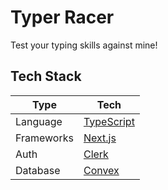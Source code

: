 # Typer Racer

Test your typing skills against mine!

## Tech Stack

| Type      | Tech                                                         |
| --------- | ------------------------------------------------------------ |
| Language  | [TypeScript](https://www.typescriptlang.org/)                |
| Frameworks| [Next.js](https://nextjs.org/)                               |
| Auth      | [Clerk](https://clerk.com/)                                  |
| Database  | [Convex](https://www.convex.dev/)                            |
